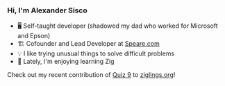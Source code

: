 ### Hi, I'm Alexander Sisco

- 🖥️ Self-taught developer (shadowed my dad who worked for Microsoft and Epson)
- 🏗️ Cofounder and Lead Developer at [Speare.com](https://speare.com)
- 💡 I like trying unusual things to solve difficult problems
- 🌱 Lately, I'm enjoying learning Zig

Check out my recent contribution of [Quiz 9](https://ziggit.dev/t/new-quiz-in-ziglings-bit-manipulation-in-embedded-devices/8552) to [ziglings.org](https://ziglings.org)!
